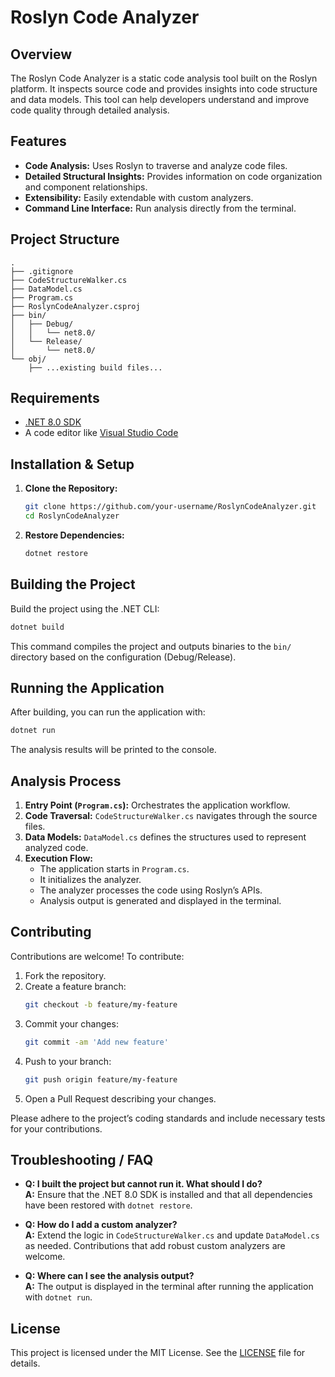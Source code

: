 # Roslyn Code Analyzer

## Overview
The Roslyn Code Analyzer is a static code analysis tool built on the Roslyn platform. It inspects source code and provides insights into code structure and data models. This tool can help developers understand and improve code quality through detailed analysis.

## Features
- **Code Analysis:** Uses Roslyn to traverse and analyze code files.
- **Detailed Structural Insights:** Provides information on code organization and component relationships.
- **Extensibility:** Easily extendable with custom analyzers.
- **Command Line Interface:** Run analysis directly from the terminal.

## Project Structure
```
.
├── .gitignore
├── CodeStructureWalker.cs
├── DataModel.cs
├── Program.cs
├── RoslynCodeAnalyzer.csproj
├── bin/
│   ├── Debug/
│   │   └── net8.0/
│   └── Release/
│       └── net8.0/
└── obj/
    ├── ...existing build files...
```

## Requirements
- [.NET 8.0 SDK](https://dotnet.microsoft.com/download/dotnet/8.0)
- A code editor like [Visual Studio Code](https://code.visualstudio.com/)

## Installation & Setup
1. **Clone the Repository:**
   ```sh
   git clone https://github.com/your-username/RoslynCodeAnalyzer.git
   cd RoslynCodeAnalyzer
   ```
2. **Restore Dependencies:**
   ```sh
   dotnet restore
   ```

## Building the Project
Build the project using the .NET CLI:
```sh
dotnet build
```
This command compiles the project and outputs binaries to the `bin/` directory based on the configuration (Debug/Release).

## Running the Application
After building, you can run the application with:
```sh
dotnet run
```
The analysis results will be printed to the console.

## Analysis Process
1. **Entry Point (`Program.cs`):** Orchestrates the application workflow.
2. **Code Traversal:** `CodeStructureWalker.cs` navigates through the source files.
3. **Data Models:** `DataModel.cs` defines the structures used to represent analyzed code.
4. **Execution Flow:** 
   - The application starts in `Program.cs`.
   - It initializes the analyzer.
   - The analyzer processes the code using Roslyn’s APIs.
   - Analysis output is generated and displayed in the terminal.

## Contributing
Contributions are welcome! To contribute:
1. Fork the repository.
2. Create a feature branch:
   ```sh
   git checkout -b feature/my-feature
   ```
3. Commit your changes:
   ```sh
   git commit -am 'Add new feature'
   ```
4. Push to your branch:
   ```sh
   git push origin feature/my-feature
   ```
5. Open a Pull Request describing your changes.

Please adhere to the project’s coding standards and include necessary tests for your contributions.

## Troubleshooting / FAQ
- **Q: I built the project but cannot run it. What should I do?**  
  **A:** Ensure that the .NET 8.0 SDK is installed and that all dependencies have been restored with `dotnet restore`.

- **Q: How do I add a custom analyzer?**  
  **A:** Extend the logic in `CodeStructureWalker.cs` and update `DataModel.cs` as needed. Contributions that add robust custom analyzers are welcome.

- **Q: Where can I see the analysis output?**  
  **A:** The output is displayed in the terminal after running the application with `dotnet run`.

## License
This project is licensed under the MIT License. See the [LICENSE](LICENSE) file for details.